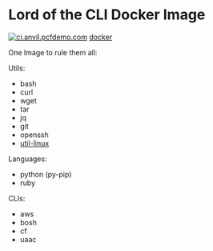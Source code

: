 # Lord of the CLI Docker Image

[![ci.anvil.pcfdemo.com](https://ci.anvil.pcfdemo.com/api/v1/teams/main/pipelines/docker-lotc/jobs/build/badge)](https://ci.anvil.pcfdemo.com/teams/main/pipelines/docker-lotc) [docker](https://hub.docker.com/r/patrickcrocker/lotc/)

One Image to rule them all:

Utils:
- bash
- curl
- wget
- tar
- jq
- git
- openssh
- [util-linux](https://pkgs.alpinelinux.org/package/v3.4/main/x86_64/util-linux)

Languages:
- python (py-pip)
- ruby

CLIs:
- aws
- bosh
- cf
- uaac

